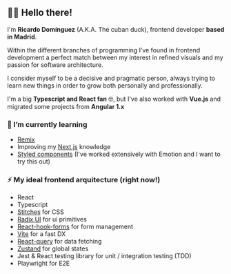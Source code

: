 ## 👋🏼 Hello there!
I'm **Ricardo Domínguez** (A.K.A. The cuban duck), frontend developer **based in Madrid**.

Within the different branches of programming I’ve found in frontend development a perfect
match between my interest in refined visuals and my passion for software architecture.

I consider myself to be a decisive and pragmatic person, always trying to learn new things in
order to grow both personally and professionally.

I'm a big **Typescript and React fan** 🤓, but I've also worked with **Vue.js** and migrated some projects from **Angular 1.x**

### 🌱 I’m currently learning
- [Remix](https://remix.run/)
- Improving my [Next.js](https://nextjs.org/) knowledge
- [Styled components](https://styled-components.com/) (I've worked extensively with Emotion and I want to try this out)

### ⚡ My ideal frontend arquitecture (right now!)
- React
- Typescript
- [Stitches](https://stitches.dev/) for CSS
- [Radix UI](https://www.radix-ui.com/) for ui primitives
- [React-hook-forms](https://react-hook-form.com/) for form management
- [Vite](https://vitejs.dev/) for a fast DX
- [React-query](https://react-query.tanstack.com/) for data fetching
- [Zustand](https://github.com/pmndrs/zustand) for global states
- Jest & React testing library for unit / integration testing (TDD)
- Playwright for E2E

<!--
**cubanducko/cubanducko** is a ✨ _special_ ✨ repository because its `README.md` (this file) appears on your GitHub profile.

Here are some ideas to get you started:

- 🔭 I’m currently working on ...
- 🌱 I’m currently learning ...
- 👯 I’m looking to collaborate on ...
- 🤔 I’m looking for help with ...
- 💬 Ask me about ...
- 📫 How to reach me: ...
- 😄 Pronouns: ...
- ⚡ Fun fact: ...
-->
